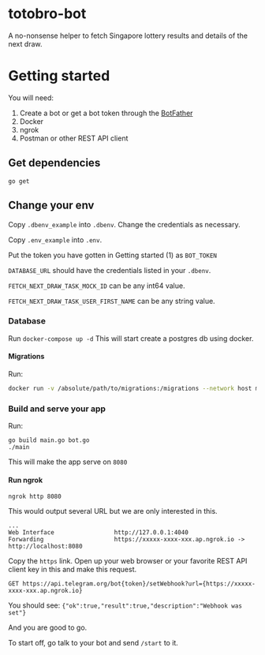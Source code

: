 # totobro-bot
A no-nonsense helper to fetch Singapore lottery results and details of the next draw.

# Getting started
You will need:
1. Create a bot or get a bot token through the [BotFather](https://t.me/botfather)
2. Docker
3. ngrok
4. Postman or other REST API client

## Get dependencies
```
go get
```

## Change your env
Copy `.dbenv_example` into `.dbenv`. Change the credentials as necessary.

Copy `.env_example` into `.env`. 

Put the token you have gotten in Getting started (1) as `BOT_TOKEN`

`DATABASE_URL` should have the credentials listed in your `.dbenv`.

`FETCH_NEXT_DRAW_TASK_MOCK_ID` can be any int64 value.

`FETCH_NEXT_DRAW_TASK_USER_FIRST_NAME` can be any string value.

### Database
Run `docker-compose up -d`
This will start create a postgres db using docker.

#### Migrations
Run:

```bash
docker run -v /absolute/path/to/migrations:/migrations --network host migrate/migrate -path=/migrations/ -database postgres://{POSTGRES_HOST}:{POSTGRES_PASSWORD}@localhost:5432/{POSTGRES_DB}\?sslmode=disable up
```

### Build and serve your app
Run:
```
go build main.go bot.go
./main
```
This will make the app serve on `8080`

#### Run ngrok
```
ngrok http 8080
```

This would output several URL but we are only interested in this.
```
...
Web Interface                 http://127.0.0.1:4040
Forwarding                    https://xxxxx-xxxx-xxx.ap.ngrok.io -> http://localhost:8080
```

Copy the `https` link.
Open up your web browser or your favorite REST API client key in this and make this request.

```
GET https://api.telegram.org/bot{token}/setWebhook?url={https://xxxxx-xxxx-xxx.ap.ngrok.io}
```

You should see: `{"ok":true,"result":true,"description":"Webhook was set"}`

And you are good to go.

To start off, go talk to your bot and send `/start` to it.
